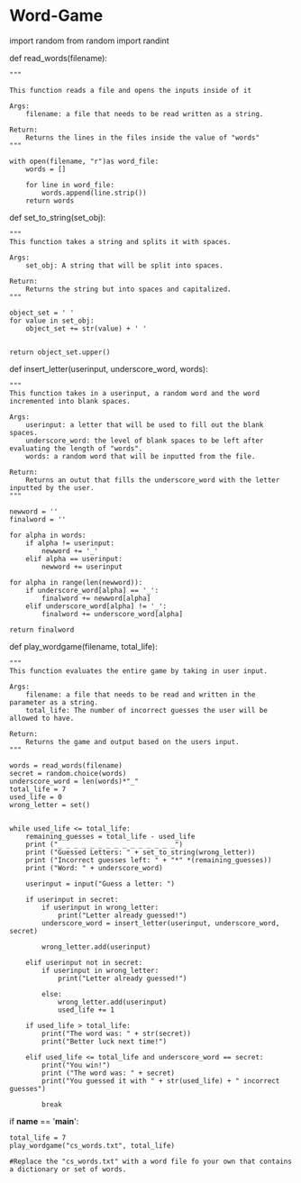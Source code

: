 # Word-Game

import random
from random import randint



def read_words(filename):
    
    """
    
    This function reads a file and opens the inputs inside of it

    Args:
        filename: a file that needs to be read written as a string.
    
    Return:
        Returns the lines in the files inside the value of "words"
    """
    
    with open(filename, "r")as word_file:
        words = []
        
        for line in word_file:
            words.append(line.strip())
        return words
    
    
    
def set_to_string(set_obj):
    
    """
    This function takes a string and splits it with spaces.

    Args:
        set_obj: A string that will be split into spaces.
    
    Return:
        Returns the string but into spaces and capitalized.
    """

    object_set = ' '
    for value in set_obj:
        object_set += str(value) + ' '
        
        
    return object_set.upper()



def insert_letter(userinput, underscore_word, words):
    
    """
    This function takes in a userinput, a random word and the word incremented into blank spaces.

    Args:
        userinput: a letter that will be used to fill out the blank spaces.
        underscore_word: the level of blank spaces to be left after evaluating the length of "words".
        words: a random word that will be inputted from the file.
    
    Return:
        Returns an outut that fills the underscore_word with the letter inputted by the user.
    """

    newword = ''
    finalword = ''
    
    for alpha in words:
        if alpha != userinput:
            newword += '_'
        elif alpha == userinput:
            newword += userinput
            
    for alpha in range(len(newword)):
        if underscore_word[alpha] == '_':
            finalword += newword[alpha]
        elif underscore_word[alpha] != '_':
            finalword += underscore_word[alpha]
        
    return finalword



def play_wordgame(filename, total_life):
    
    """
    This function evaluates the entire game by taking in user input.

    Args:
        filename: a file that needs to be read and written in the parameter as a string.
        total_life: The number of incorrect guesses the user will be allowed to have.
    
    Return:
        Returns the game and output based on the users input.
    """

    words = read_words(filename)
    secret = random.choice(words)
    underscore_word = len(words)*"_"
    total_life = 7
    used_life = 0
    wrong_letter = set()

    
    while used_life <= total_life:
        remaining_guesses = total_life - used_life    
        print ("_ _ _ _ _ _ _ _ _ _ _ _ _ _ _")
        print ("Guessed Letters: " + set_to_string(wrong_letter))
        print ("Incorrect guesses left: " + "*" *(remaining_guesses))
        print ("Word: " + underscore_word)
        
        userinput = input("Guess a letter: ")
        
        if userinput in secret:
            if userinput in wrong_letter:
                print("Letter already guessed!")
            underscore_word = insert_letter(userinput, underscore_word, secret)
            
            wrong_letter.add(userinput)
            
        elif userinput not in secret:
            if userinput in wrong_letter:
                print("Letter already guessed!")
                
            else:
                wrong_letter.add(userinput)
                used_life += 1
                
        if used_life > total_life:
            print("The word was: " + str(secret))
            print("Better luck next time!")
            
        elif used_life <= total_life and underscore_word == secret:
            print("You win!")
            print ("The word was: " + secret)
            print("You guessed it with " + str(used_life) + " incorrect guesses")
            
            break
            
                 

if __name__ == '__main__':

    total_life = 7
    play_wordgame("cs_words.txt", total_life) 
    
    #Replace the "cs_words.txt" with a word file fo your own that contains a dictionary or set of words.
    
